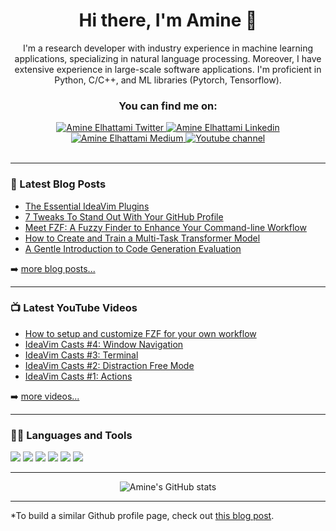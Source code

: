 <div align="center">

 # Hi there, I'm Amine 👋 
 
I'm a research developer with industry experience in machine learning applications, specializing in natural language processing. Moreover, I have extensive experience in large-scale software applications. I'm proficient in Python, C/C++, and ML libraries (Pytorch, Tensorflow).
 
  ### You can find me on:

<div align="center">
<a href="https://twitter.com/intent/follow?original_referer=https%3A%2F%2Fgithub.com%2FAm1n3e&screen_name=amine_elhattami">
    <img alt="Amine Elhattami Twitter" src="https://img.shields.io/badge/Twitter-1DA1F2?style=for-the-badge&logo=twitter&logoColor=white">
</a>
<a href="https://www.linkedin.com/in/amine-elhattami-73841947/">
    <img alt="Amine Elhattami Linkedin" src="https://img.shields.io/badge/LinkedIn-0077B5?style=for-the-badge&logo=linkedin&logoColor=white">
</a>
<a href="https://amine-elhattami.medium.com/">
    <img alt="Amine Elhattami Medium" src="https://img.shields.io/badge/Medium-12100E?style=for-the-badge&logo=medium&logoColor=white">
</a>
<a href="https://www.youtube.com/channel/UC5HESU2PZakGoNS2pYeO5Og">
    <img alt="Youtube channel" src="https://img.shields.io/badge/YouTube-FF0000?style=for-the-badge&logo=youtube&logoColor=white">
</a>
</div>
  <br>
</div>

---


### 📕 Latest Blog Posts

<!-- BLOG-POST-LIST:START -->
- [The Essential IdeaVim Plugins](https://betterprogramming.pub/the-essential-ideavim-plugins-f939b4325180?source=rss-d6424acda24a------2)
- [7  Tweaks To Stand Out With Your GitHub Profile](https://betterprogramming.pub/7-tweaks-to-stand-out-with-your-github-profile-766350420ff2?source=rss-d6424acda24a------2)
- [Meet FZF: A Fuzzy Finder to Enhance Your Command-line Workflow](https://betterprogramming.pub/meet-fzf-a-fuzzy-finder-to-enhance-your-command-line-workflow-a2890f6a70f8?source=rss-d6424acda24a------2)
- [How to Create and Train a Multi-Task Transformer Model](https://towardsdatascience.com/how-to-create-and-train-a-multi-task-transformer-model-18c54a146240?source=rss-d6424acda24a------2)
- [A Gentle Introduction to Code Generation Evaluation](https://towardsdatascience.com/a-gentle-introduction-to-code-generation-evaluation-c8dff8c3d19a?source=rss-d6424acda24a------2)
<!-- BLOG-POST-LIST:END -->

➡️ [more blog posts...](https://amine-elhattami.medium.com/)

---

### 📺 Latest YouTube Videos

<!-- YOUTUBE-LIST:START -->
- [How to setup and customize  FZF for your own workflow](https://www.youtube.com/watch?v=JTnVmkHgxjE)
- [IdeaVim Casts #4: Window Navigation](https://www.youtube.com/watch?v=SfXn1-YIafE)
- [IdeaVim Casts #3: Terminal](https://www.youtube.com/watch?v=bEtZ1a274mo)
- [IdeaVim Casts #2: Distraction Free Mode](https://www.youtube.com/watch?v=vXcc-HnUG18)
- [IdeaVim Casts #1: Actions](https://www.youtube.com/watch?v=hn9BegB-Orc)
<!-- YOUTUBE-LIST:END -->

➡️ [more videos...](https://www.youtube.com/channel/UC5HESU2PZakGoNS2pYeO5Og)

---

### 👩‍💻 Languages and Tools

<div>
<img src="https://img.shields.io/badge/Python-FFD43B?style=for-the-badge&logo=python&logoColor=darkgreen"/>
<img src="https://img.shields.io/badge/C%2B%2B-00599C?style=for-the-badge&logo=c%2B%2B&logoColor=white"/>
<img src="https://img.shields.io/badge/Rust-000000?style=for-the-badge&logo=rust&logoColor=white"/>
<img src="https://img.shields.io/badge/PyTorch-EE4C2C?style=for-the-badge&logo=PyTorch&logoColor=white"/>
<img src="https://img.shields.io/badge/TensorFlow-FF6F00?style=for-the-badge&logo=tensorflow&logoColor=white"/>
<img src="https://img.shields.io/badge/NeoVim-%2357A143.svg?&style=for-the-badge&logo=neovim&logoColor=white"/>
</div>

---

<div align="center">

![Amine's GitHub stats](https://github-readme-stats.vercel.app/api?username=Am1n3e&count_private=true&show_icons=true)

</div>

---


*To build a similar Github profile page, check out [this blog post](https://betterprogramming.pub/7-tweaks-to-stand-out-with-your-github-profile-766350420ff2).

[twitter]: https://twitter.com/amine_elhattami
[blog]: https://amine-elhattami.medium.com/
[youtube]: https://www.youtube.com/channel/UC5HESU2PZakGoNS2pYeO5Og
[linkedin]: https://linkedin.com/in/amine-elhattami-73841947/
[devEnvPlayList]: https://www.youtube.com/playlist?list=PLYDrCnplQfmGGJLiJ6xtILIHff4ikidYV
[ideaVimCastPlayList]: https://www.youtube.com/playlist?list=PLkwxH9e_vrALRJKu7wfXby3MKeflhTu6B
